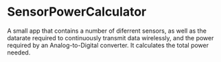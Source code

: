 # SensorPowerCalculator

A small app that contains a number of diferrent sensors, as well as the datarate required to continuously transmit data
wirelessly, and the power required by an Analog-to-Digital converter. It calculates the total power needed.
